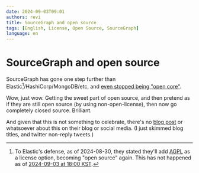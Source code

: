 ```yaml
---
date: 2024-09-03T09:01
authors: revi
title: SourceGraph and open source
tags: [English, License, Open Source, SourceGraph]
language: en
---
```


<!--
SPDX-FileCopyrightText: (C) 2024 Hong Yongmin (https://revi.xyz/) <yewon@revi.email>

SPDX-License-Identifier: LicenseRef-CC-BY-ND-2.0-KR
-->

# SourceGraph and open source

SourceGraph has gone one step further than Elastic[^1]/HashiCorp/MongoDB/etc, and
[even stopped being "open core"](https://github.com/sourcegraph/sourcegraph-public-snapshot/commit/c864f15af264f0f456a6d8a83290b5c940715349).

Wow, just wow. Getting the sweet part of open source, and then pretend as if
they are still open source (by using non-open-license), then now go completely
closed source. Brilliant.

<!-- truncate -->

And given that this is not something to celebrate, there's no [blog post](https://sourcegraph.com/blog)
or whatsoever about this on their blog or social media.
(I just skimmed blog titles, and twitter non-reply tweets.)

[^1]:
    To Elastic's defense, as of 2024-08-30, they stated
    they'll add [AGPL](https://www.elastic.co/blog/elasticsearch-is-open-source-again)
    as a license option, becoming "open source" again. This has not happened as
    of [2024-09-03 at 18:00 KST](https://github.com/elastic/elasticsearch/blob/06aa32b312d922ac364fb94cb2ff322ac831827b/LICENSE.txt).
